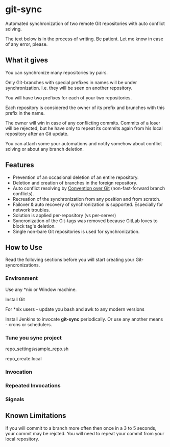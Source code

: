 # git-sync

Automated synchronization of two remote Git repositories with auto conflict solving.

The text below is in the process of writing. Be patient. Let me know in case of any error, please.

## What it gives

You can synchronize many repositories by pairs.

Only Git-branches with special prefixes in names will be under synchronization. I.e. they will be seen on another repository.

You will have two prefixes for each of your two repositories.

Each repository is considered the owner of its prefix and brunches with this prefix in the name.

The owner will win in case of any conflicting commits. Commits of a loser will be rejected, but he have only to repeat its commits again from his local repository after an Git update.

You can attach some your automations and notify somehow about conflict solving or about any branch deletion.

## Features

* Prevention of an occasional deletion of an entire repository.
* Deletion and creation of branches in the foreign repository.
* Auto conflict resolving by [Convention over Git](http://blog.it3xl.com/2017/09/convention-over-git.html) (non-fast-forward branch conflicts).
* Recreation of the synchronization from any position and from scratch.
* Failover & auto recovery of synchronization is supported. Especially for network troubles.
* Solution is applied per-repository (vs per-server)
* Syncronization of the Git-tags was removed because GitLab loves to block tag's deletion.
* Single non-bare Git repositories is used for synchronization.


## How to Use

Read the folloving sections before you will start creating your Git-syncronizations.

### Environment

Use any \*nix or Window machine.

Install Git

For \*nix users - update you bash and awk to any modern versions

Install Jenkins to invocate **git-sync** periodically. Or use any another means - crons or schedulers.

### Tune you sync project


repo_settings\sample_repo.sh

repo_create.local

### Invocation

### Repeated Invocations



### Signals




## Known Limitations

If you will commit to a branch more often then once in a 3 to 5 seconds, your commit may be rejcted. You will need to repeat your commit from your local repository.
